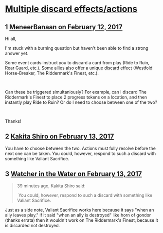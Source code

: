 # [Multiple discard effects/actions](https://community.fantasyflightgames.com/topic/242460-multiple-discard-effectsactions/)

## 1 [MeneerBanaan on February 12, 2017](https://community.fantasyflightgames.com/topic/242460-multiple-discard-effectsactions/?do=findComment&comment=2637255)

Hi all,

I'm stuck with a burning question but haven't been able to find a strong answer yet.

Some event cards instruct you to discard a card from play (Ride to Ruin, Rear Guard, etc.). Some allies also offer a unique discard effect (Westfold Horse-Breaker, The Riddermark's Finest, etc.).

 

Can these be triggered simultaniously? For example, can I discard The Riddermark's Finest to place 2 progress tokens on a location, and then instantly play Ride to Ruin? Or do I need to choose between one of the two?

 

Thanks!

## 2 [Kakita Shiro on February 13, 2017](https://community.fantasyflightgames.com/topic/242460-multiple-discard-effectsactions/?do=findComment&comment=2638198)

You have to choose between the two. Actions must fully resolve before the next one can be taken. You could, however, respond to such a discard with something like Valiant Sacrifice.

## 3 [Watcher in the Water on February 13, 2017](https://community.fantasyflightgames.com/topic/242460-multiple-discard-effectsactions/?do=findComment&comment=2638319)

> 39 minutes ago, Kakita Shiro said:
> 
>  You could, however, respond to such a discard with something like Valiant Sacrifice.

Just as a side note, Valiant Sacrifice works here because it says "when an ally leaves play." If it said "when an ally is destroyed" like horn of gondor (thanks errata) then it wouldn't work on The Riddermark's Finest, because it is discarded not destroyed.

